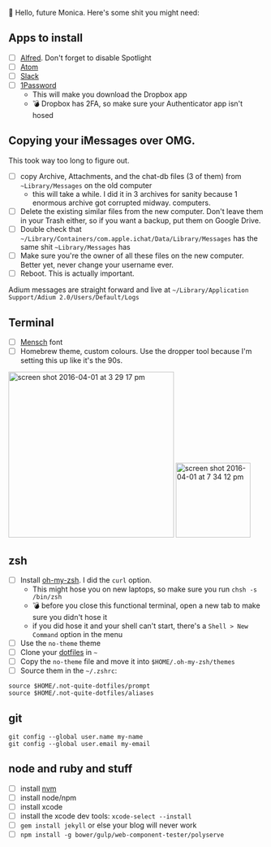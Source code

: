 💁 Hello, future Monica. Here's some shit you might need:

## Apps to install

- [ ] [Alfred](https://www.alfredapp.com/). Don't forget to disable Spotlight
- [ ] [Atom](https://atom.io)
- [ ] [Slack](https://slack.com)
- [ ] [1Password](https://1password.com/)
    - This will make you download the Dropbox app
    - 💣 Dropbox has 2FA, so make sure your Authenticator app isn't hosed

## Copying your iMessages over OMG.
This took way too long to figure out.
- [ ] copy Archive, Attachments, and the chat-db files (3 of them) from `~Library/Messages` on the old computer
    - this will take a while. I did it in 3 archives for sanity because 1 enormous archive got corrupted midway. computers.
- [ ] Delete the existing similar files from the new computer. Don't leave them in your Trash either, so if you want a backup, put them on Google Drive.
- [ ] Double check that `~/Library/Containers/com.apple.ichat/Data/Library/Messages` has the same shit `~Library/Messages` has
- [ ] Make sure you're the owner of all these files on the new computer. Better yet, never change your username ever.
- [ ] Reboot. This is actually important.

Adium messages are straight forward and live at `~/Library/Application Support/Adium 2.0/Users/Default/Logs`

## Terminal
- [ ] [Mensch](http://robey.lag.net/2010/06/21/mensch-font.html) font
- [ ] Homebrew theme, custom colours. Use the dropper tool because I'm setting this up like it's the 90s.
<img width="326" alt="screen shot 2016-04-01 at 3 29 17 pm" src="https://cloud.githubusercontent.com/assets/1369170/14221858/f6610220-f81e-11e5-8c97-12f4f62c0cbe.png">
<img width="147" alt="screen shot 2016-04-01 at 7 34 12 pm" src="https://cloud.githubusercontent.com/assets/1369170/14223964/bb0b8822-f840-11e5-957c-975bdb5f2889.png">

## zsh
- [ ] Install [oh-my-zsh](https://github.com/robbyrussell/oh-my-zsh). I did the `curl` option.
    - This might hose you on new laptops, so make sure you run `chsh -s /bin/zsh`
    - 💣 before you close this functional terminal, open a new tab to make sure you didn't hose it
    - if you did hose it and your shell can't start, there's a `Shell > New Command` option in the menu
- [ ] Use the `no-theme` theme
- [ ] Clone your [dotfiles](https://github.com/notwaldorf/.not-quite.dotfiles) in `~`
- [ ] Copy the `no-theme` file and move it into `$HOME/.oh-my-zsh/themes`
- [ ] Source them in the `~/.zshrc`:
```
source $HOME/.not-quite-dotfiles/prompt
source $HOME/.not-quite-dotfiles/aliases
```

## git
```
git config --global user.name my-name
git config --global user.email my-email
```

## node and ruby and stuff
- [ ] install [nvm](https://github.com/creationix/nvm)
- [ ] install node/npm
- [ ] install xcode
- [ ] install the xcode dev tools: `xcode-select --install`
- [ ] `gem install jekyll` or else your blog will never work
- [ ] `npm install -g bower/gulp/web-component-tester/polyserve`

